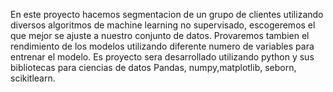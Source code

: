 
En este proyecto hacemos segmentacion de un grupo de clientes utilizando diversos algoritmos de machine learning no supervisado, escogeremos el que mejor se ajuste a nuestro conjunto de datos. Provaremos tambien el rendimiento de los modelos utilizando diferente numero de variables para entrenar el modelo. Es proyecto sera desarrollado utilizando python y sus bibliotecas para ciencias de datos Pandas, numpy,matplotlib, seborn, scikitlearn.  
